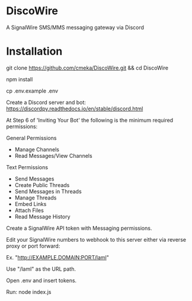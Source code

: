 # DiscoWire
A SignalWire SMS/MMS messaging gateway via Discord

# Installation
git clone https://github.com/cmeka/DiscoWire.git && cd DiscoWire

npm install

cp .env.example .env

Create a Discord server and bot:
https://discordpy.readthedocs.io/en/stable/discord.html

At Step 6 of 'Inviting Your Bot' the following is the minimum required permissions:

General Permissions
- Manage Channels
- Read Messages/View Channels

Text Permissions
- Send Messages
- Create Public Threads
- Send Messages in Threads
- Manage Threads
- Embed Links
- Attach Files
- Read Message History

Create a SignalWire API token with Messaging permissions.

Edit your SignalWire numbers to webhook to this server either via reverse proxy or port forward:

Ex. "http://EXAMPLE.DOMAIN:PORT/laml"

Use "/laml" as the URL path.

Open .env and insert tokens.

Run: node index.js